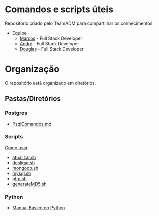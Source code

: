 # Comandos e scripts úteis 
Repositório criado pelo TeamADM para compartilhar os conhecimentos.
* Equipe 
  * [Marcos](https://github.com/MarcosAllysson) - Full Stack Developer
  * [André](https://github.com/Andredf51) - Full Stack Developer
  * [Douglas](https://github.com/douglasshibata) - Full Stack Developer

# Organização
O repositório está organizado em diretórios.

## Pastas/Diretórios

### Postgres
* [PsqlComandos.md](https://github.com/douglasshibata/useful/blob/main/Postgres/PsqlComandos.md)

### Scripts
[Como usar](https://github.com/douglasshibata/useful/blob/main/scripts/README.md)
* [atualizar.sh](https://github.com/douglasshibata/useful/blob/main/scripts/atualizar.sh)
* [desligar.sh](https://github.com/douglasshibata/useful/blob/main/scripts/desligar.sh)
* [mongodb.sh](https://github.com/douglasshibata/useful/blob/main/scripts/mongodb.sh)
* [mysql.sh](https://github.com/douglasshibata/useful/blob/main/scripts/mysql.sh)
* [php.sh](https://github.com/douglasshibata/useful/blob/main/scripts/php.sh)
* [generateMD5.sh](https://github.com/douglasshibata/useful/blob/main/scripts/generateMD5.sh)

### Python
* [Manual Básico do Python](https://github.com/douglasshibata/useful/blob/main/Python/PsqlComandos.md)
